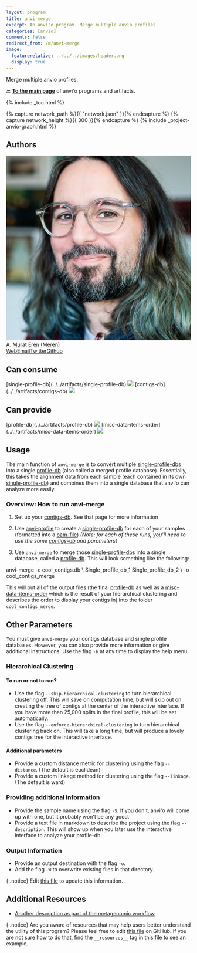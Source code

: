 ```yaml
---
layout: program
title: anvi-merge
excerpt: An anvi'o program. Merge multiple anvio profiles.
categories: [anvio]
comments: false
redirect_from: /m/anvi-merge
image:
  featurerelative: ../../../images/header.png
  display: true
---
```


Merge multiple anvio profiles.

🔙 **[To the main page](../../)** of anvi'o programs and artifacts.


{% include _toc.html %}
<div id="svg" class="subnetwork"></div>
{% capture network_path %}{{ "network.json" }}{% endcapture %}
{% capture network_height %}{{ 300 }}{% endcapture %}
{% include _project-anvio-graph.html %}


## Authors

<div class="anvio-person"><div class="anvio-person-info"><div class="anvio-person-photo"><img class="anvio-person-photo-img" src="../../images/authors/meren.jpg" /></div><div class="anvio-person-info-box"><a href="/people/meren" target="_blank"><span class="anvio-person-name">A. Murat Eren (Meren)</span></a><div class="anvio-person-social-box"><a href="http://merenlab.org" class="person-social" target="_blank"><i class="fa fa-fw fa-home"></i>Web</a><a href="mailto:a.murat.eren@gmail.com" class="person-social" target="_blank"><i class="fa fa-fw fa-envelope-square"></i>Email</a><a href="http://twitter.com/merenbey" class="person-social" target="_blank"><i class="fa fa-fw fa-twitter-square"></i>Twitter</a><a href="http://github.com/meren" class="person-social" target="_blank"><i class="fa fa-fw fa-github"></i>Github</a></div></div></div></div>



## Can consume


<p style="text-align: left" markdown="1"><span class="artifact-r">[single-profile-db](../../artifacts/single-profile-db) <img src="../../images/icons/DB.png" class="artifact-icon-mini" /></span> <span class="artifact-r">[contigs-db](../../artifacts/contigs-db) <img src="../../images/icons/DB.png" class="artifact-icon-mini" /></span></p>


## Can provide


<p style="text-align: left" markdown="1"><span class="artifact-p">[profile-db](../../artifacts/profile-db) <img src="../../images/icons/DB.png" class="artifact-icon-mini" /></span> <span class="artifact-p">[misc-data-items-order](../../artifacts/misc-data-items-order) <img src="../../images/icons/CONCEPT.png" class="artifact-icon-mini" /></span></p>


## Usage


The main function of `anvi-merge` is to convert multiple <span class="artifact-n">[single-profile-db](/help/main/artifacts/single-profile-db)</span>s into a single <span class="artifact-n">[profile-db](/help/main/artifacts/profile-db)</span> (also called a merged profile database). Essentially, this takes the alignment data from each sample (each contained in its own <span class="artifact-n">[single-profile-db](/help/main/artifacts/single-profile-db)</span>) and combines them into a single database that anvi'o can analyze more easily.

### Overview: How to run anvi-merge

1. Set up your <span class="artifact-n">[contigs-db](/help/main/artifacts/contigs-db)</span>. See that page for more information

2. Use <span class="artifact-p">[anvi-profile](/help/main/programs/anvi-profile)</span> to create a <span class="artifact-n">[single-profile-db](/help/main/artifacts/single-profile-db)</span> for each of your samples (formatted into a <span class="artifact-n">[bam-file](/help/main/artifacts/bam-file)</span>) *(Note: for each of these runs, you'll need to use the same <span class="artifact-n">[contigs-db](/help/main/artifacts/contigs-db)</span> and parameters)*

3. Use `anvi-merge` to merge those <span class="artifact-n">[single-profile-db](/help/main/artifacts/single-profile-db)</span>s into a single database, called a <span class="artifact-n">[profile-db](/help/main/artifacts/profile-db)</span>. This will look something like the following:

<div class="codeblock" markdown="1">
anvi&#45;merge &#45;c cool_contigs.db \
            Single_profile_db_1 Single_profile_db_2 \
            &#45;o cool_contigs_merge
</div>
                    
This will put all of the output files (the final <span class="artifact-n">[profile-db](/help/main/artifacts/profile-db)</span> as well as a <span class="artifact-n">[misc-data-items-order](/help/main/artifacts/misc-data-items-order)</span> which is the result of your hierarchical clustering and describes the order to display your contigs in) into the folder `cool_contigs_merge`.
    

## Other Parameters

You must give `anvi-merge` your contigs database and single profile databases. However, you can also provide more information or give additional instructions. Use the flag `-h` at any time to display the help menu.

### Hierarchical Clustering 

#### To run or not to run? 
* Use the flag `--skip-hierarchical-clustering` to turn hierarchical clustering off. This will save on computation time, but will skip out on creating the tree of contigs at the center of the interactive interface. If you have more than 25,000 splits in the final profile, this will be set automatically. 
* Use the flag `--enforce-hierarchical-clustering` to turn hierarchical clustering back on. This will take a long time, but will produce a lovely contigs tree for the interactive interface. 

#### Additional parameters
* Provide a custom distance metric for clustering using the flag `--distance`. (The default is euclidean)
* Provide a custom linkage method for clustering using the flag `--linkage`. (The default is ward)

### Providing additional information
* Provide the sample name using the flag `-S`. If you don't, anvi'o will come up with one, but it probably won't be any good. 
* Provide a text file in markdown to describe the project using the flag `--description`. This will show up when you later use the interactive interface to analyze your profile-db. 

### Output Information
* Provide an output destination with the flag `-o`.
* Add the flag `-W` to overwrite existing files in that directory. 


{:.notice}
Edit [this file](https://github.com/merenlab/anvio/tree/master/anvio/docs/programs/anvi-merge.md) to update this information.


## Additional Resources


* [Another description as part of the metagenomic workflow](http://merenlab.org/2016/06/22/anvio-tutorial-v2/#anvi-profile)


{:.notice}
Are you aware of resources that may help users better understand the utility of this program? Please feel free to edit [this file](https://github.com/merenlab/anvio/tree/master/bin/anvi-merge) on GitHub. If you are not sure how to do that, find the `__resources__` tag in [this file](https://github.com/merenlab/anvio/blob/master/bin/anvi-interactive) to see an example.
